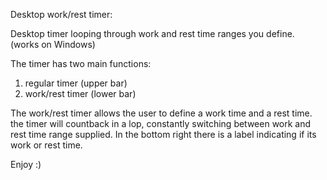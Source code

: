 Desktop work/rest timer:

Desktop timer looping through work and rest time ranges you define. (works on Windows)

The timer has two main functions:
1. regular timer (upper bar)
2. work/rest timer (lower bar)

The work/rest timer allows the user to define a work time and a rest time. the timer will countback in a lop, constantly switching between work and rest time range supplied.  In the bottom right there is a label indicating if its work or rest time. 

Enjoy :) 